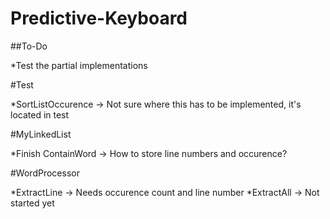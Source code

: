 # Predictive-Keyboard

##To-Do

*Test the partial implementations

#Test

*SortListOccurence -> Not sure where this has to be implemented, it's located in test

#MyLinkedList

*Finish ContainWord -> How to store line numbers and occurence?

#WordProcessor

*ExtractLine -> Needs occurence count and line number
*ExtractAll -> Not started yet
